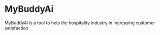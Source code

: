 # MyBuddyAi
MyBuddyAi is a tool to help the hospitality industry in increasing customer satisfaction 
